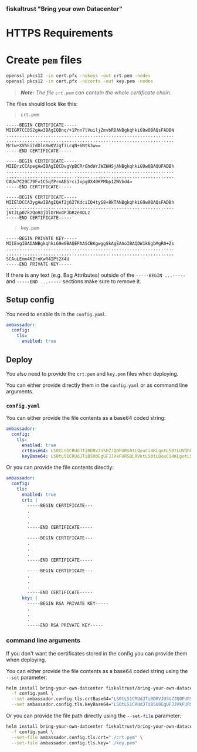 ### fiskaltrust "Bring your own Datacenter"
# HTTPS Requirements
# Create `pem` files

```sh
openssl pkcs12 -in cert.pfx -nokeys -out crt.pem -nodes
openssl pkcs12 -in cert.pfx -nocerts -out key.pem -nodes
```

> ***Note:** The file `crt.pem` can contain the whole certificate chain.*

The files should look like this:

> `crt.pem`
```
-----BEGIN CERTIFICATE-----
MIIGRTCCBS2gAwIBAgIQBnq/+1Pnn7lVuiljZmvbRDANBgkqhkiG9w0BAQsFADBN
................................................................
................................................................
MrIw+XVhEiTdDlnXwKVJgf3LcqN+6Ntk3w==
-----END CERTIFICATE-----

-----BEGIN CERTIFICATE-----
MIIDrzCCApegAwIBAgIQCDvgVpBCRrGhdWrJWZHHSjANBgkqhkiG9w0BAQUFADBh
................................................................
................................................................
CAUw7C29C79Fv1C5qfPrmAESrciIxpg0X40KPMbp1ZWVbd4=
-----END CERTIFICATE-----

-----BEGIN CERTIFICATE-----
MIIElDCCA3ygAwIBAgIQAf2j627KdciIQ4tyS8+8kTANBgkqhkiG9w0BAQsFADBh
................................................................
j6tJLp07kzQoH3jOlOrHvdPJbRzeXDLz
-----END CERTIFICATE-----
```

> `key.pem` 
```
-----BEGIN PRIVATE KEY-----
MIIEvgIBADANBgkqhkiG9w0BAQEFAASCBKgwggSkAgEAAoIBAQDW1k6gbMgR0+Zs
................................................................
................................................................
5CAuLEmm4KZrnKwR4IPt2X4U
-----END PRIVATE KEY-----
```

If there is any text (e.g. Bag Attributes) outside of the `-----BEGIN ...-----` and `-----END ...-----` sections make sure to remove it.

## Setup config

You need to enable tls in the `config.yaml`.
```yaml
ambassador: 
  config: 
    tls:
      enabled: true
```

## Deploy
You also need to provide the `crt.pem` and `key.pem` files when deploying.

You can either provide directly them in the `config.yaml` or as command line arguments.

### `config.yaml`

You can either provide the file contents as a base64 coded string:
```yaml
ambassador: 
  config: 
    tls:
      enabled: true
      crtBase64: LS0tLS1CRUdJTiBDRVJUSUZJQ0FURS0tLQouCi4KLgotLS0tLUVORCBDRVJUSUZJQ0FURS0tLS0tCgotLS0tLUJFR0lOIENFUlRJRklDQVRFLS0tCi4KLgouCi0tLS0tRU5EIENFUlRJRklDQVRFLS0tLS0KCi0tLS0tQkVHSU4gQ0VSVElGSUNBVEUtLS0KLgouCi4KLS0tLS1FTkQgQ0VSVElGSUNBVEUtLS0tLQ==
      keyBase64: LS0tLS1CRUdJTiBSU0EgUFJJVkFURSBLRVktLS0tLQouCi4KLgotLS0tLUVORCBSU0EgUFJJVkFURSBLRVktLS0tLQ==
```

Or you can provide the file contents directly:
```yaml
ambassador: 
  config: 
    tls:
      enabled: true
      crt: |
        -----BEGIN CERTIFICATE---
        .
        .
        .
        -----END CERTIFICATE-----

        -----BEGIN CERTIFICATE---
        .
        .
        .
        -----END CERTIFICATE-----

        -----BEGIN CERTIFICATE---
        .
        .
        .
        -----END CERTIFICATE-----
      key: |
        -----BEGIN RSA PRIVATE KEY-----
        .
        .
        .
        -----END RSA PRIVATE KEY-----
```

### command line arguments

If you don't want the certificates stored in the config you can provide them when deploying.

You can either provide the file contents as a base64 coded string using the `--set` parameter:
```sh
helm install bring-your-own-datcenter fiskaltrust/bring-your-own-datacenter --namespace bring-your-own-datacenter \
  -f config.yaml \
  --set ambassador.config.tls.crtBase64="LS0tLS1CRUdJTiBDRVJUSUZJQ0FURS0tLQouCi4KLgotLS0tLUVORCBDRVJUSUZJQ0FURS0tLS0tCgotLS0tLUJFR0lOIENFUlRJRklDQVRFLS0tCi4KLgouCi0tLS0tRU5EIENFUlRJRklDQVRFLS0tLS0KCi0tLS0tQkVHSU4gQ0VSVElGSUNBVEUtLS0KLgouCi4KLS0tLS1FTkQgQ0VSVElGSUNBVEUtLS0tLQ==" \
  --set ambassador.config.tls.keyBase64="LS0tLS1CRUdJTiBSU0EgUFJJVkFURSBLRVktLS0tLQouCi4KLgotLS0tLUVORCBSU0EgUFJJVkFURSBLRVktLS0tLQ=="

```

Or you can provide the file path directly using the `--set-file` parameter:
```sh
helm install bring-your-own-datcenter fiskaltrust/bring-your-own-datacenter --namespace bring-your-own-datacenter \
  -f config.yaml \
  --set-file ambassador.config.tls.crt="./crt.pem" \
  --set-file ambassador.config.tls.key="./key.pem"

```
